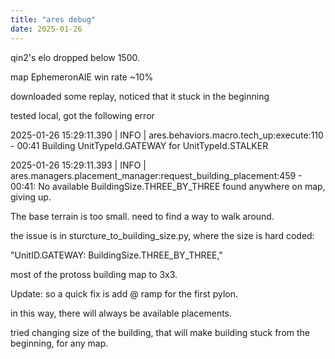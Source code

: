 ```yaml
---
title: "ares debug"
date: 2025-01-26
---
```


qin2's elo dropped below 1500.

map EphemeronAIE win rate ~10%

downloaded some replay, noticed that it stuck in the beginning

tested local, got the following error

2025-01-26 15:29:11.390 | INFO | ares.behaviors.macro.tech_up:execute:110 - 00:41 Building UnitTypeId.GATEWAY for UnitTypeId.STALKER

2025-01-26 15:29:11.393 | INFO | ares.managers.placement_manager:request_building_placement:459 - 00:41: No available BuildingSize.THREE_BY_THREE found anywhere on map, giving up.

The base terrain is too small. need to find a way to walk around.

the issue is in sturcture_to_building_size.py, where the size is hard coded:

"UnitID.GATEWAY: BuildingSize.THREE_BY_THREE,"

most of the protoss building map to 3x3.

Update: so a quick fix is add @ ramp for the first pylon.

in this way, there will always be available placements.

tried changing size of the building, that will make building stuck from the beginning, for any map.
